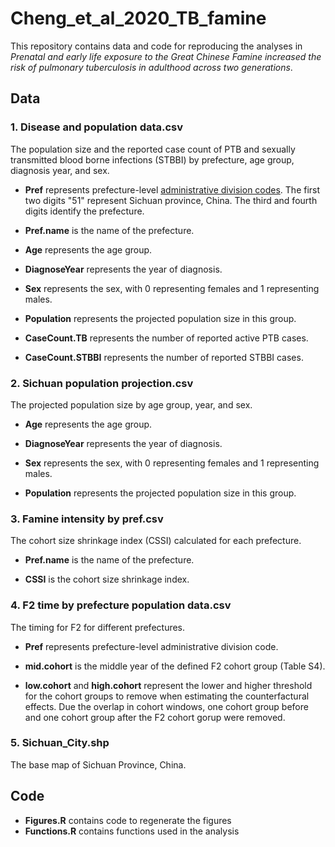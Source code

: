# Cheng_et_al_2020_TB_famine

This repository contains data and code for reproducing the analyses in *Prenatal and early life exposure to the Great Chinese Famine increased the risk of pulmonary tuberculosis in adulthood across two generations*. 
 
## Data
### 1. Disease and population data.csv 

The population size and the reported case count of PTB and sexually transmitted blood borne infections (STBBI) by prefecture, age group, diagnosis year, and sex. 
 
* **Pref** represents prefecture-level [administrative division codes](https://en.wikipedia.org/wiki/Administrative_division_codes_of_the_People%27s_Republic_of_China). The first two digits "51" represent Sichuan province, China. The third and fourth digits identify the prefecture.
 
* **Pref.name** is the name of the prefecture.
 
* **Age** represents the age group.

* **DiagnoseYear** represents the year of diagnosis.

* **Sex** represents the sex, with 0 representing females and 1 representing males.

* **Population** represents the projected population size in this group.

* **CaseCount.TB** represents the number of reported active PTB cases.

* **CaseCount.STBBI** represents the number of reported STBBI cases.


### 2. Sichuan population projection.csv

The projected population size by age group, year, and sex.

* **Age** represents the age group.

* **DiagnoseYear** represents the year of diagnosis.

* **Sex** represents the sex, with 0 representing females and 1 representing males.

* **Population** represents the projected population size in this group.


### 3. Famine intensity by pref.csv

The cohort size shrinkage index (CSSI) calculated for each prefecture.

* **Pref.name** is the name of the prefecture.

* **CSSI** is the cohort size shrinkage index.

### 4. F2 time by prefecture population data.csv

The timing for F2 for different prefectures.

* **Pref** represents prefecture-level administrative division code.

* **mid.cohort** is the middle year of the defined F2 cohort group (Table S4).

* **low.cohort** and **high.cohort** represent the lower and higher threshold for the cohort groups to remove when estimating the counterfactural effects. Due the overlap in cohort windows, one cohort group before and one cohort group after the F2 cohort gorup were removed.

### 5. Sichuan_City.shp

The base map of Sichuan Province, China.




## Code
* **Figures.R** contains code to regenerate the figures
* **Functions.R** contains functions used in the analysis






